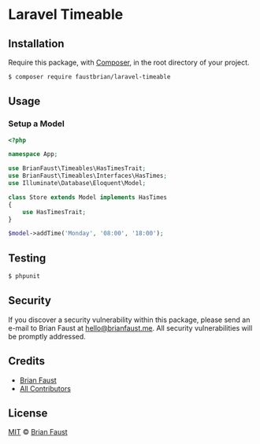 #  Laravel Timeable

## Installation

Require this package, with [Composer](https://getcomposer.org/), in the root directory of your project.

``` bash
$ composer require faustbrian/laravel-timeable
```

## Usage

### Setup a Model
``` php
<?php

namespace App;

use BrianFaust\Timeables\HasTimesTrait;
use BrianFaust\Timeables\Interfaces\HasTimes;
use Illuminate\Database\Eloquent\Model;

class Store extends Model implements HasTimes
{
    use HasTimesTrait;
}
```

``` php
$model->addTime('Monday', '08:00', '18:00');
```

## Testing

``` bash
$ phpunit
```

## Security

If you discover a security vulnerability within this package, please send an e-mail to Brian Faust at hello@brianfaust.me. All security vulnerabilities will be promptly addressed.

## Credits

- [Brian Faust](https://github.com/faustbrian)
- [All Contributors](../../contributors)

## License

[MIT](LICENSE) © [Brian Faust](https://brianfaust.me)
